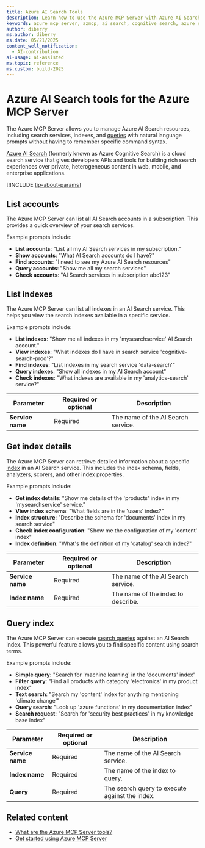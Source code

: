 ```yaml
---
title: Azure AI Search Tools 
description: Learn how to use the Azure MCP Server with Azure AI Search.
keywords: azure mcp server, azmcp, ai search, cognitive search, azure search
author: diberry
ms.author: diberry
ms.date: 05/21/2025
content_well_notification: 
  - AI-contribution
ai-usage: ai-assisted
ms.topic: reference
ms.custom: build-2025
--- 
```

# Azure AI Search tools for the Azure MCP Server

The Azure MCP Server allows you to manage Azure AI Search resources, including search services, indexes, and [queries](/azure/search/query-simple-syntax) with natural language prompts without having to remember specific command syntax.

[Azure AI Search](/azure/search/) (formerly known as Azure Cognitive Search) is a cloud search service that gives developers APIs and tools for building rich search experiences over private, heterogeneous content in web, mobile, and enterprise applications.

[!INCLUDE [tip-about-params](../includes/tools/parameter-consideration.md)]

## List accounts

The Azure MCP Server can list all AI Search accounts in a subscription. This provides a quick overview of your search services.

Example prompts include:

- **List accounts**: "List all my AI Search services in my subscription."
- **Show accounts**: "What AI Search accounts do I have?"
- **Find accounts**: "I need to see my Azure AI Search resources"
- **Query accounts**: "Show me all my search services"
- **Check accounts**: "AI Search services in subscription abc123"

## List indexes

The Azure MCP Server can list all indexes in an AI Search service. This helps you view the search indexes available in a specific service.

Example prompts include:

- **List indexes**: "Show me all indexes in my 'mysearchservice' AI Search account."
- **View indexes**: "What indexes do I have in search service 'cognitive-search-prod'?"
- **Find indexes**: "List indexes in my search service 'data-search'"
- **Query indexes**: "Show all indexes in my AI Search account"
- **Check indexes**: "What indexes are available in my 'analytics-search' service?"

| Parameter | Required or optional | Description |
|-----------|-------------|-------------|
| **Service name** | Required | The name of the AI Search service. |

## Get index details

The Azure MCP Server can retrieve detailed information about a specific [index](/azure/search/search-what-is-an-index) in an AI Search service. This includes the index schema, fields, analyzers, scorers, and other index properties.

Example prompts include:

- **Get index details**: "Show me details of the 'products' index in my 'mysearchservice' service."
- **View index schema**: "What fields are in the 'users' index?"
- **Index structure**: "Describe the schema for 'documents' index in my search service"
- **Check index configuration**: "Show me the configuration of my 'content' index"
- **Index definition**: "What's the definition of my 'catalog' search index?"

| Parameter | Required or optional | Description |
|-----------|-------------|-------------|
| **Service name** | Required | The name of the AI Search service. |
| **Index name** | Required | The name of the index to describe. |

## Query index

The Azure MCP Server can execute [search queries](/azure/search/query-simple-syntax) against an AI Search index. This powerful feature allows you to find specific content using search terms.

Example prompts include:

- **Simple query**: "Search for 'machine learning' in the 'documents' index"
- **Filter query**: "Find all products with category 'electronics' in my product index"
- **Text search**: "Search my 'content' index for anything mentioning 'climate change'"
- **Query search**: "Look up 'azure functions' in my documentation index"
- **Search request**: "Search for 'security best practices' in my knowledge base index"

| Parameter | Required or optional | Description |
|-----------|-------------|-------------|
| **Service name** | Required | The name of the AI Search service. |
| **Index name** | Required | The name of the index to query. |
| **Query** | Required | The search query to execute against the index. |

## Related content

- [What are the Azure MCP Server tools?](index.md)
- [Get started using Azure MCP Server](../get-started.md)
